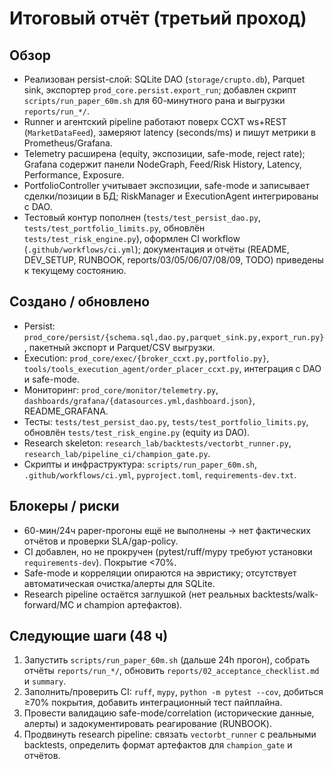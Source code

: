 ﻿# Итоговый отчёт (третьий проход)

## Обзор
- Реализован persist-слой: SQLite DAO (`storage/crupto.db`), Parquet sink, экспортер `prod_core.persist.export_run`; добавлен скрипт `scripts/run_paper_60m.sh` для 60-минутного рана и выгрузки `reports/run_*/`.
- Runner и агентский pipeline работают поверх CCXT ws+REST (`MarketDataFeed`), замеряют latency (seconds/ms) и пишут метрики в Prometheus/Grafana.
- Telemetry расширена (equity, экспозиции, safe-mode, reject rate); Grafana содержит панели NodeGraph, Feed/Risk History, Latency, Performance, Exposure.
- PortfolioController учитывает экспозиции, safe-mode и записывает сделки/позиции в БД; RiskManager и ExecutionAgent интегрированы с DAO.
- Тестовый контур пополнен (`tests/test_persist_dao.py`, `tests/test_portfolio_limits.py`, обновлён `tests/test_risk_engine.py`), оформлен CI workflow (`.github/workflows/ci.yml`); документация и отчёты (README, DEV_SETUP, RUNBOOK, reports/03/05/06/07/08/09, TODO) приведены к текущему состоянию.

## Создано / обновлено
- Persist: `prod_core/persist/{schema.sql,dao.py,parquet_sink.py,export_run.py}`, пакетный экспорт и Parquet/CSV выгрузки.
- Execution: `prod_core/exec/{broker_ccxt.py,portfolio.py}`, `tools/tools_execution_agent/order_placer_ccxt.py`, интеграция с DAO и safe-mode.
- Мониторинг: `prod_core/monitor/telemetry.py`, `dashboards/grafana/{datasources.yml,dashboard.json}`, README_GRAFANA.
- Тесты: `tests/test_persist_dao.py`, `tests/test_portfolio_limits.py`, обновлён `tests/test_risk_engine.py` (equity из DAO).
- Research skeleton: `research_lab/backtests/vectorbt_runner.py`, `research_lab/pipeline_ci/champion_gate.py`.
- Скрипты и инфраструктура: `scripts/run_paper_60m.sh`, `.github/workflows/ci.yml`, `pyproject.toml`, `requirements-dev.txt`.

## Блокеры / риски
- 60-мин/24ч paper-прогоны ещё не выполнены → нет фактических отчётов и проверки SLA/gap-policy.
- CI добавлен, но не прокручен (pytest/ruff/mypy требуют установки `requirements-dev`). Покрытие <70%.
- Safe-mode и корреляции опираются на эвристику; отсутствует автоматическая очистка/алерты для SQLite.
- Research pipeline остаётся заглушкой (нет реальных backtests/walk-forward/MC и champion артефактов).

## Следующие шаги (48 ч)
1. Запустить `scripts/run_paper_60m.sh` (дальше 24h прогон), собрать отчёты `reports/run_*/`, обновить `reports/02_acceptance_checklist.md` и `summary`.
2. Заполнить/проверить CI: `ruff`, `mypy`, `python -m pytest --cov`, добиться ≥70% покрытия, добавить интеграционный тест пайплайна.
3. Провести валидацию safe-mode/correlation (исторические данные, алерты) и задокументировать реагирование (RUNBOOK).
4. Продвинуть research pipeline: связать `vectorbt_runner` с реальными backtests, определить формат артефактов для `champion_gate` и отчётов.
